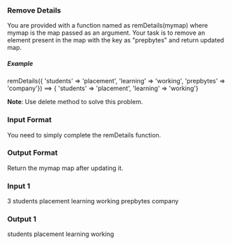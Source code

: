 ### Remove Details

You are provided with a function named as remDetails(mymap) where mymap is the map passed as an argument.
Your task is to remove an element present in the map with the key as "prepbytes" and return updated map.

##### Example
remDetails({ 'students' => 'placement', 'learning' => 'working', 'prepbytes' => 'company'}) ==> { 'students' => 'placement', 'learning' => 'working'}

**Note**: Use delete method to solve this problem.

### Input Format

You need to simply complete the remDetails function.

### Output Format
Return the mymap map after updating it.

### Input 1
3
students placement
learning working
prepbytes company

### Output 1
students placement
learning working